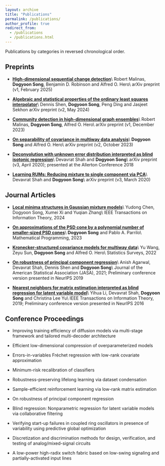 ```yaml
---
layout: archive
title: "Publications"
permalink: /publications/
author_profile: true
redirect_from:
  - /publications
  - /publications.html
---
```


Publications by categories in reversed chronological order.  


## Preprints

* **[High-dimensional sequential change detection](https://arxiv.org/pdf/2502.05377)**\\
Robert Malinas, **Dogyoon Song**, Benjamin D. Robinson and Alfred O. Hero\\
arXiv preprint  (v1, February 2025)

* **[Algebraic and statistical properties of the ordinary least squares interpolator](https://arxiv.org/abs/2309.15769)**\\
Dennis Shen, **Dogyoon Song**, Peng Ding and Jasjeet Sekhon
arXiv preprint  (v2, May 2024)

* **[Community detection in high-dimensional graph ensembles](https://arxiv.org/abs/2312.03900)**\\
Robert Malinas, **Dogyoon Song**, Alfred O. Hero\\
arXiv preprint  (v1, December 2023)

* **[On separability of covariance in multiway data analysis](https://arxiv.org/abs/2302.02415)**\\
**Dogyoon Song** and Alfred O. Hero\\
arXiv preprint  (v2, October 2023)

* **[Deconvolution with unknown error distribution interpreted as blind isotonic regression](https://arxiv.org/abs/1803.03469)**\\
Devavrat Shah and **Dogyoon Song**\\
arXiv preprint  (v3, April 2020); presented at the Allerton Conference 2018

* **[Learning RUMs: Reducing mixture to single component via PCA](https://arxiv.org/abs/1812.11917)**\\
Devavrat Shah and **Dogyoon Song**\\
arXiv preprint  (v3, March 2020)



## Journal Articles

* **[Local minima structures in Gaussian mixture models](https://ieeexplore.ieee.org/abstract/document/10463706)**\\
Yudong Chen, Dogyoon Song, Xumei Xi and Yuqian Zhang\\
IEEE Transactions on Information Theory, 2024

* **[On approximations of the PSD cone by a polynomial number of smaller-sized PSD cones](https://link.springer.com/article/10.1007/s10107-022-01795-7)**\\
**Dogyoon Song** and Pablo A. Parrilo\\
Mathematical Programming, 2023

* **[Kronecker-structured covariance models for multiway data](https://projecteuclid.org/journals/statistics-surveys/volume-16/issue-none/Kronecker-structured-covariance-models-for-multiway-data/10.1214/22-SS139.full)**\\
Yu Wang, Zeyu Sun, **Dogyoon Song** and Alfred O. Hero\\
Statistics Surveys, 2022

* **[On robustness of principal component regression](https://www.tandfonline.com/doi/abs/10.1080/01621459.2021.1928513)**\\
Anish Agarwal, Devavrat Shah, Dennis Shen and **Dogyoon Song**\\
Journal of the American Statistical Association (JASA), 2021; Preliminary conference version presented in NeurIPS 2019

* **[Nearest neighbors for matrix estimation interpreted as blind regression for latent variable model](https://ieeexplore.ieee.org/abstract/document/8886428)**\\
Yihua Li, Devavrat Shah, **Dogyoon Song** and Christina Lee Yu\\
IEEE Transactions on Information Theory, 2019; Preliminary conference version presented in NeurIPS 2016




## Conference Proceedings

* Improving training efficiency of diffusion models via multi-stage framework and tailored multi-decoder architecture

* Efficient low-dimensional compression of overparameterized models 

* Errors-in-variables Fréchet regression with low-rank covariate approximation 

* Minimum-risk recalibration of classifiers

* Robustness-preserving lifelong learning via dataset condensation

* Sample-efficient reinforcement learning via low-rank matrix estimation

* On robustness of principal component regression

* Blind regression: Nonparametric regression for latent variable models via collaborative filtering

* Verifying  start-up failures in coupled ring oscillators in presence of variability using predictive global optimization

* Discretization and discrimination methods for design, verification, and testing of analog/mixed-signal circuits

* A low-power high-radix switch fabric based on low-swing signaling and partially-activated input lines